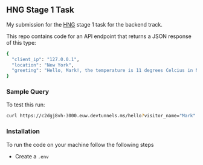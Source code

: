 ## HNG Stage 1 Task

My submission for the [HNG](https://hng.tecinternshiph) stage 1 task for the backend track.

This repo contains code for an API endpoint that returns a JSON response of this type:

```sh
{
  "client_ip": "127.0.0.1",
  "location": "New York",
  "greeting": "Hello, Mark!, the temperature is 11 degrees Celcius in New York"
}
```

### Sample Query 

To test this run:
```sh
curl https://c2dgj8vh-3000.euw.devtunnels.ms/hello?visitor_name="Mark"
```

### Installation

To run the code on your machine follow the following steps

* Create a `.env` 